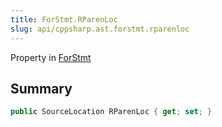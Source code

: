 ```yaml
---
title: ForStmt.RParenLoc
slug: api/cppsharp.ast.forstmt.rparenloc
---
```

Property in [ForStmt](/api/cppsharp/ast/forstmt)

## Summary



```csharp
public SourceLocation RParenLoc { get; set; }
```

